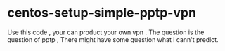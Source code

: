 # centos-setup-simple-pptp-vpn
Use this code , your can product your own vpn .
The question is the question of pptp , There might have some question what i cann't predict.
